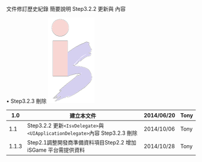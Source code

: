 文件修訂歷史紀錄
簡要說明
 Step3.2.2 更新<IsvDelegate>與 <UIApplicationDelegate>內容

• Step3.2.3 刪除
![](/assets/page3image1456.png)


|1.0|建立本文件|2014/06/20|Tony|
|---|---|---|---|
|1.1| Step3.2.2 更新`<IsvDelegate>`與 `<UIApplicationDelegate>`內容 Step3.2.3 刪除|2014/10/06|Tony|
|1.1.3|Step2.1調整開發商準備資料項目Step2.2 增加 iSGame 平台需提供資料|2014/10/28|Tony|
